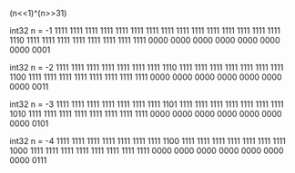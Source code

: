 (n<<1)^(n>>31)

int32 n = -1
1111 1111 1111 1111 1111 1111 1111 1111
1111 1111 1111 1111 1111 1111 1111 1110
1111 1111 1111 1111 1111 1111 1111 1111
0000 0000 0000 0000 0000 0000 0000 0001

int32 n = -2
1111 1111 1111 1111 1111 1111 1111 1110
1111 1111 1111 1111 1111 1111 1111 1100
1111 1111 1111 1111 1111 1111 1111 1111
0000 0000 0000 0000 0000 0000 0000 0011

int32 n = -3
1111 1111 1111 1111 1111 1111 1111 1101
1111 1111 1111 1111 1111 1111 1111 1010
1111 1111 1111 1111 1111 1111 1111 1111
0000 0000 0000 0000 0000 0000 0000 0101

int32 n = -4
1111 1111 1111 1111 1111 1111 1111 1100
1111 1111 1111 1111 1111 1111 1111 1000
1111 1111 1111 1111 1111 1111 1111 1111
0000 0000 0000 0000 0000 0000 0000 0111